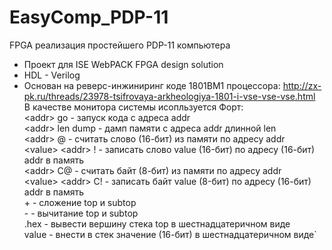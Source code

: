 ﻿# EasyComp_PDP-11
FPGA реализация простейшего PDP-11 компьютера 
* Проект для ISE WebPACK FPGA design solution
* HDL - Verilog
* Основан на реверс-инжиниринг коде 1801ВМ1 процессора: 
http://zx-pk.ru/threads/23978-tsifrovaya-arkheologiya-1801-i-vse-vse-vse.html  
В качестве монитора системы исопльзуется Форт:  
  \<addr> go            - запуск кода с адреса addr  
  \<addr> len dump      - дамп памяти с адреса addr длинной len  
  \<addr> @             - считать слово (16-бит) из памяти по адресу addr  
  \<value> \<addr> !     - записать слово value (16-бит) по адресу (16-бит) addr в память  
  \<addr> С@            - считать байт (8-бит) из памяти по адресу addr  
  \<value> \<addr> С!    - записать байт value (8-бит) по адресу (16-бит) addr в память  
  \+                  - сложение top и subtop  
  \-                  - вычитание top и subtop  
  .hex               - вывести вершину стека top в шестнадцатеричном виде  
  value              - внести в стек значение (16-бит) в шестнадцатеричном виде`  


